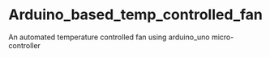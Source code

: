 # Arduino_based_temp_controlled_fan
An automated temperature controlled fan using arduino_uno micro-controller
